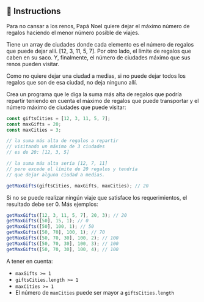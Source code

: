 ## 🔢 Instructions

Para no cansar a los renos, Papá Noel quiere dejar el máximo número de regalos haciendo el menor número posible de viajes.

Tiene un array de ciudades donde cada elemento es el número de regalos que puede dejar allí. [12, 3, 11, 5, 7]. Por otro lado, el límite de regalos que caben en su saco. Y, finalmente, el número de ciudades máximo que sus renos pueden visitar.

Como no quiere dejar una ciudad a medias, si no puede dejar todos los regalos que son de esa ciudad, no deja ninguno allí.

Crea un programa que le diga la suma más alta de regalos que podría repartir teniendo en cuenta el máximo de regalos que puede transportar y el número máximo de ciudades que puede visitar:

```javascript
const giftsCities = [12, 3, 11, 5, 7];
const maxGifts = 20;
const maxCities = 3;

// la suma más alta de regalos a repartir
// visitando un máximo de 3 ciudades
// es de 20: [12, 3, 5]

// la suma más alta sería [12, 7, 11]
// pero excede el límite de 20 regalos y tendría
// que dejar alguna ciudad a medias.

getMaxGifts(giftsCities, maxGifts, maxCities); // 20
```

Si no se puede realizar ningún viaje que satisface los requerimientos, el resultado debe ser 0. Más ejemplos:

```javascript
getMaxGifts([12, 3, 11, 5, 7], 20, 3); // 20
getMaxGifts([50], 15, 1); // 0
getMaxGifts([50], 100, 1); // 50
getMaxGifts([50, 70], 100, 1); // 70
getMaxGifts([50, 70, 30], 100, 2); // 100
getMaxGifts([50, 70, 30], 100, 3); // 100
getMaxGifts([50, 70, 30], 100, 4); // 100
```

A tener en cuenta:

- `maxGifts >= 1`
- `giftsCities.length >= 1`
- `maxCities >= 1`
- El número de `maxCities` puede ser mayor a `giftsCities.length`
